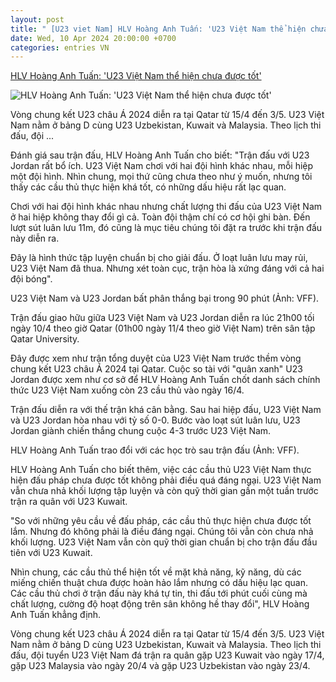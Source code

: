 ```yaml
---
layout: post
title: " [U23 viet Nam] HLV Hoàng Anh Tuấn: 'U23 Việt Nam thể hiện chưa được tốt'"
date: Wed, 10 Apr 2024 20:00:00 +0700
categories: entries VN
---
```

[HLV Hoàng Anh Tuấn: 'U23 Việt Nam thể hiện chưa được tốt'](https://dantri.com.vn/the-thao/hlv-hoang-anh-tuan-u23-viet-nam-the-hien-chua-duoc-tot-20240411071132790.htm)

![HLV Hoàng Anh Tuấn: 'U23 Việt Nam thể hiện chưa được tốt'](https://cdnphoto.dantri.com.vn/Cr0wKjvB4uDNy5X7qy1qFScM12M=/zoom/1200_630/2024/04/11/hoang-anh-tuan-crop-1712793966071.jpeg)

Vòng chung kết U23 châu Á 2024 diễn ra tại Qatar từ 15/4 đến 3/5. U23 Việt Nam nằm ở bảng D cùng U23 Uzbekistan, Kuwait và Malaysia. Theo lịch thi đấu, đội ...

Đánh giá sau trận đấu, HLV Hoàng Anh Tuấn cho biết: "Trận đấu với U23 Jordan rất bổ ích. U23 Việt Nam chơi với hai đội hình khác nhau, mỗi hiệp một đội hình. Nhìn chung, mọi thứ cũng chưa theo như ý muốn, nhưng tôi thấy các cầu thủ thực hiện khá tốt, có những dấu hiệu rất lạc quan.

Chơi với hai đội hình khác nhau nhưng chất lượng thi đấu của U23 Việt Nam ở hai hiệp không thay đổi gì cả. Toàn đội thậm chí có cơ hội ghi bàn. Đến lượt sút luân lưu 11m, đó cũng là mục tiêu chúng tôi đặt ra trước khi trận đấu này diễn ra.

Đây là hình thức tập luyện chuẩn bị cho giải đấu. Ở loạt luân lưu may rủi, U23 Việt Nam đã thua. Nhưng xét toàn cục, trận hòa là xứng đáng với cả hai đội bóng".

U23 Việt Nam và U23 Jordan bất phân thắng bại trong 90 phút (Ảnh: VFF).

Trận đấu giao hữu giữa U23 Việt Nam và U23 Jordan diễn ra lúc 21h00 tối ngày 10/4 theo giờ Qatar (01h00 ngày 11/4 theo giờ Việt Nam) trên sân tập Qatar University.

Đây được xem như trận tổng duyệt của U23 Việt Nam trước thềm vòng chung kết U23 châu Á 2024 tại Qatar. Cuộc so tài với "quân xanh" U23 Jordan được xem như cơ sở để HLV Hoàng Anh Tuấn chốt danh sách chính thức U23 Việt Nam xuống còn 23 cầu thủ vào ngày 16/4.

Trận đấu diễn ra với thế trận khá cân bằng. Sau hai hiệp đấu, U23 Việt Nam và U23 Jordan hòa nhau với tỷ số 0-0. Bước vào loạt sút luân lưu, U23 Jordan giành chiến thắng chung cuộc 4-3 trước U23 Việt Nam.

HLV Hoàng Anh Tuấn trao đổi với các học trò sau trận đấu (Ảnh: VFF).

HLV Hoàng Anh Tuấn cho biết thêm, việc các cầu thủ U23 Việt Nam thực hiện đấu pháp chưa được tốt không phải điều quá đáng ngại. U23 Việt Nam vẫn chưa nhả khối lượng tập luyện và còn quỹ thời gian gần một tuần trước trận ra quân với U23 Kuwait.

"So với những yêu cầu về đấu pháp, các cầu thủ thực hiện chưa được tốt lắm. Nhưng đó không phải là điều đáng ngại. Chúng tôi vẫn còn chưa nhả khối lượng. U23 Việt Nam vẫn còn quỹ thời gian chuẩn bị cho trận đấu đầu tiên với U23 Kuwait.

Nhìn chung, các cầu thủ thể hiện tốt về mặt khả năng, kỹ năng, dù các miếng chiến thuật chưa được hoàn hảo lắm nhưng có dấu hiệu lạc quan. Các cầu thủ chơi ở trận đấu này khá tự tin, thi đấu tới phút cuối cùng mà chất lượng, cường độ hoạt động trên sân không hề thay đổi", HLV Hoàng Anh Tuấn khẳng định.

Vòng chung kết U23 châu Á 2024 diễn ra tại Qatar từ 15/4 đến 3/5. U23 Việt Nam nằm ở bảng D cùng U23 Uzbekistan, Kuwait và Malaysia. Theo lịch thi đấu, đội tuyển U23 Việt Nam đá trận ra quân gặp U23 Kuwait vào ngày 17/4, gặp U23 Malaysia vào ngày 20/4 và gặp U23 Uzbekistan vào ngày 23/4.

